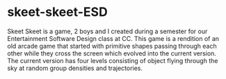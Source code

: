 # skeet-skeet-ESD
Skeet Skeet is a game, 2 boys and I created during a semester for our Entertainment Software Design class at CC. This game is a rendition of an old arcade game that started with primitive shapes passing through each other while they cross the screen which evolved into the current version. The current version has four levels consisting of object flying through the sky at random group densities and trajectories. 
